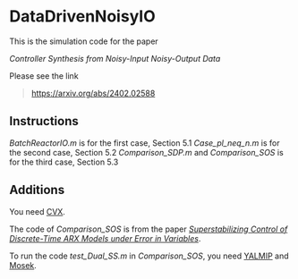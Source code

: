 # DataDrivenNoisyIO
This is the simulation code for the paper 

*Controller Synthesis from Noisy-Input Noisy-Output Data*

Please see the link 
>https://arxiv.org/abs/2402.02588


## Instructions
*BatchReactorIO.m* is for the first case, Section 5.1
*Case_pl_neq_n.m* is for the second case, Section 5.2
*Comparison_SDP.m* and *Comparison_SOS* is for the third case, Section 5.3



## Additions
You need [CVX](https://cvxr.com/cvx/).

The code of *Comparison_SOS* is from the paper 
[*Superstabilizing Control of Discrete-Time ARX Models under Error in Variables*](https://github.com/Jarmill/eiv_arx).

To run the code *test_Dual_SS.m* in *Comparison_SOS*, you need [YALMIP](https://yalmip.github.io/) and [Mosek](https://www.mosek.com/).

